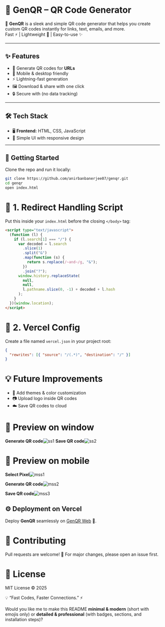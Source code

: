 # 🔗 GenQR – QR Code Generator  

🚀 **GenQR** is a sleek and simple QR code generator that helps you create custom QR codes instantly for links, text, emails, and more.  
Fast ⚡ | Lightweight 🎯 | Easy-to-use ✨  

---

## ✨ Features
- 🎨 Generate QR codes for **URLs**
- 📱 Mobile & desktop friendly
- ⚡ Lightning-fast generation
- 🖼️ Download & share with one click
- 🔒 Secure with (no data tracking)

---

## 🛠️ Tech Stack
- 🖥️ **Frontend:** HTML, CSS, JavaScript  
- 🎨 Simple UI with responsive design  

---

## 🚀 Getting Started
Clone the repo and run it locally:
```bash
git clone https://github.com/anirbanbanerjee07/genqr.git
cd genqr
open index.html
``` 

# 📜 1. Redirect Handling Script
Put this inside your `index.html` before the closing `</body>` tag:  

```html
<script type="text/javascript">
  (function (l) {
    if (l.search[1] === "/") {
      var decoded = l.search
        .slice(1)
        .split("&")
        .map(function (s) {
          return s.replace(/~and~/g, "&");
        })
        .join("?");
      window.history.replaceState(
        null,
        null,
        l.pathname.slice(0, -1) + decoded + l.hash
      );
    }
  })(window.location);
</script>
```

# 📜 2. Vercel Config
Create a file named `vercel.json` in your project root:

```json
{
  "rewrites": [{ "source": "/(.*)", "destination": "/" }]
}
```

# 💡 Future Improvements
- 🌈 Add themes & color customization
- 📷 Upload logo inside QR codes
- ☁️ Save QR codes to cloud


# 📸 Preview on window
**Generate QR code**![ss1](https://github.com/user-attachments/assets/6d8c71d4-3726-4237-b271-82db94ddb988)
**Save QR code**![ss2](https://github.com/user-attachments/assets/d49d0cf9-331a-45e9-85a8-e4806f1fa5ec)

# 📸 Preview on mobile
**Select Pixel**![mss1](https://github.com/user-attachments/assets/aec0d9a9-8e1c-4c1c-8107-d2f3237d956c)

**Generate QR code**![mss2](https://github.com/user-attachments/assets/6a5425f0-1996-4631-b0a0-a09b8ab39b60)

**Save QR code**![mss3](https://github.com/user-attachments/assets/8509b638-cb5f-4b09-81ea-2fdce9e50e6c)


## ⚙️ Deployment on Vercel  
Deploy **GenQR** seamlessly on [GenQR Web](https://gen-qr-web.vercel.app/) 🚀.


# 🤝 Contributing
Pull requests are welcome! 
🙌 For major changes, please open an issue first.


# 📜 License
MIT License © 2025



💡 “Fast Codes, Faster Connections.” ⚡

Would you like me to make this README **minimal & modern** (short with emojis only) or **detailed & professional** (with badges, sections, and installation steps)?
